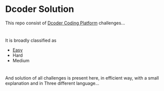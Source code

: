 
# Dcoder Solution #

This repo consist of [Dcoder Coding Platform](https://code.dcoder.tech/?utm_source=homescreen) challenges...
#
It is broadly classified as
* [Easy](https://github.com/DeWill404/Dcoder/tree/master/EASY)
* Hard
* Medium
<!-- * [Medium](https://github.com/DeWill404/Dcoder/tree/master/MEDIUM) -->
<!-- * [Hard](https://github.com/DeWill404/Dcoder/tree/master/HARD) -->
#
And solution of all challenges is present here, in efficient way, with a small explanation and in Three different language...
